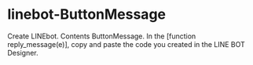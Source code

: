 # linebot-ButtonMessage

Create LINEbot.
Contents ButtonMessage.
In the [function reply_message(e)], copy and paste the code you created in the LINE BOT Designer. 
